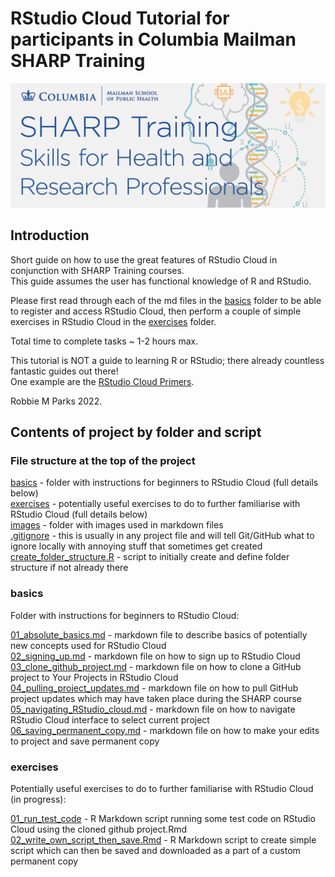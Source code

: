 # RStudio Cloud Tutorial for participants in Columbia Mailman SHARP Training

![](images/banner.png)

## Introduction

Short guide on how to use the great features of RStudio Cloud in conjunction with SHARP Training courses.\
This guide assumes the user has functional knowledge of R and RStudio.

Please first read through each of the md files in the [basics](#basics) folder to be able to register and access RStudio Cloud, then perform a couple of simple exercises in RStudio Cloud in the [exercises](#exercises) folder.

Total time to complete tasks ~ 1-2 hours max. 

This tutorial is NOT a guide to learning R or RStudio; there already countless fantastic guides out there!\
One example are the [RStudio Cloud Primers](https://rstudio.cloud/learn/primers).

Robbie M Parks 2022.

## Contents of project by folder and script

### File structure at the top of the project

[basics](#basics)                              - folder with instructions for beginners to RStudio Cloud (full details below)\
[exercises](#exercises)                           - potentially useful exercises to do to further familiarise with RStudio Cloud (full details below)\
[images](https://github.com/rmp15/rstudio_cloud_tutorial/tree/main/images)                              - folder with images used in markdown files\
[.gitignore](https://github.com/rmp15/rstudio_cloud_tutorial/blob/main/.gitignore)                          - this is usually in any project file and will tell Git/GitHub what to ignore locally with annoying stuff that sometimes get created\
[create_folder_structure.R](https://github.com/rmp15/rstudio_cloud_tutorial/blob/main/create_folder_structure.R)           - script to initially create and define folder structure if not already there

### basics
Folder with instructions for beginners to RStudio Cloud:

[01_absolute_basics.md](https://github.com/rmp15/rstudio_cloud_tutorial/blob/main/basics/01_absolute_basics.md)              - markdown file to describe basics of potentially new concepts used for RStudio Cloud\
[02_signing_up.md](https://github.com/rmp15/rstudio_cloud_tutorial/blob/main/basics/02_signing_up.md)               - markdown file on how to sign up to RStudio Cloud\
[03_clone_github_project.md](https://github.com/rmp15/rstudio_cloud_tutorial/blob/main/basics/03_clone_github_project.md)        - markdown file on how to clone a GitHub project to Your Projects in RStudio Cloud\
[04_pulling_project_updates.md](https://github.com/rmp15/rstudio_cloud_tutorial/blob/main/basics/04_pulling_project_updates.md)     - markdown file on how to pull GitHub project updates which may have taken place during the SHARP course\
[05_navigating_RStudio_cloud.md](https://github.com/rmp15/rstudio_cloud_tutorial/blob/main/basics/05_navigating_RStudio_cloud.md)    - markdown file on how to navigate RStudio Cloud interface to select current project\
[06_saving_permanent_copy.md](https://github.com/rmp15/rstudio_cloud_tutorial/blob/main/basics/06_saving_permanent_copy.md)       - markdown file on how to make your edits to project and save permanent copy

### exercises
Potentially useful exercises to do to further familiarise with RStudio Cloud (in progress):

[01_run_test_code](https://github.com/rmp15/rstudio_cloud_tutorial/blob/main/exercises/01_run_test_code.Rmd)                  -  R Markdown script running some test code on RStudio Cloud using the cloned github project.Rmd\
[02_write_own_script_then_save.Rmd](https://github.com/rmp15/rstudio_cloud_tutorial/blob/main/exercises/02_write_own_script_then_save.Rmd) -  R Markdown script to create simple script which can then be saved and downloaded as a part of a custom permanent copy

